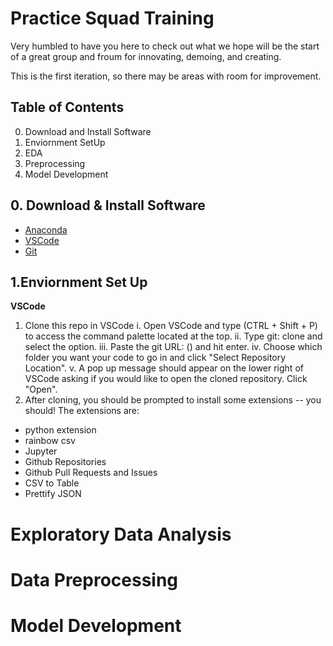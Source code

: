 # Practice Squad Training
Very humbled to have you here to check out what we hope will be the start of a great group and froum for innovating, demoing, and creating. 

This is the first iteration, so there may be areas with room for improvement. 

## Table of Contents
0. Download and Install Software
1. Enviornment SetUp
2. EDA
3. Preprocessing
4. Model Development

## 0. Download & Install Software
- [Anaconda](https://www.anaconda.com/products/distribution)
- [VSCode](https://code.visualstudio.com/Download)
- [Git](https://git-scm.com/downloads/)

## 1.Enviornment Set Up
**VSCode**
1. Clone this repo in VSCode
  i. Open VSCode and type (CTRL + Shift + P) to access the command palette located at the top.
  ii. Type git: clone and select the option.
  iii. Paste the git URL: () and hit enter.
  iv. Choose which folder you want your code to go in and click "Select Repository Location".
  v. A pop up message should appear on the lower right of VSCode asking if you would like to open the cloned repository. Click "Open".
2. After cloning, you should be prompted to install some extensions -- you should! The extensions are:
 - python extension
 - rainbow csv
 - Jupyter
 - Github Repositories
 - Github Pull Requests and Issues
 - CSV to Table
 - Prettify JSON

# Exploratory Data Analysis

# Data Preprocessing

# Model Development
